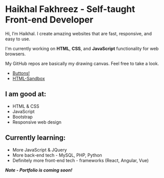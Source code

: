 # Haikhal Fakhreez - Self-taught Front-end Developer

Hi, I’m Haikhal. I create amazing websites that are fast, responsive, and easy to use.

I'm currently working on **HTML**, **CSS**, and **JavaScript** functionality for web browsers.

My GitHub repos are basically my drawing canvas. Feel free to take a look.

- [Buttons!](https://haikhalfakhreez.github.io/Buttons/)
- [HTML-Sandbox](https://haikhalfakhreez.github.io/HTML-Sandbox/)


## I am good at:

- HTML & CSS
- JavaScript
- Bootstrap
- Responsive web design

## Currently learning:

- More JavaScript & JQuery
- More back-end tech - MySQL, PHP, Python
- Definitely more front-end tech - frameworks (React, Angular, Vue)


***Note - Portfolio is coming soon!***
